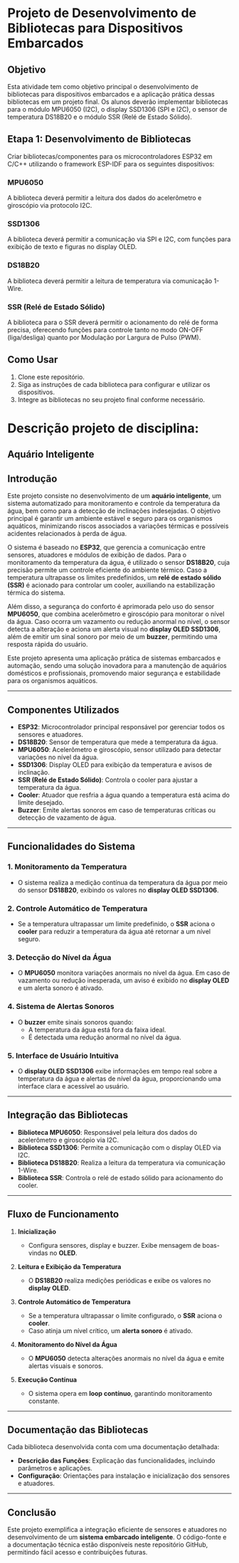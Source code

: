 # Projeto de Desenvolvimento de Bibliotecas para Dispositivos Embarcados

## Objetivo
Esta atividade tem como objetivo principal o desenvolvimento de bibliotecas para dispositivos embarcados e a aplicação prática dessas bibliotecas em um projeto final. Os alunos deverão implementar bibliotecas para o módulo MPU6050 (I2C), o display SSD1306 (SPI e I2C), o sensor de temperatura DS18B20 e o módulo SSR (Relé de Estado Sólido).

## Etapa 1: Desenvolvimento de Bibliotecas
Criar bibliotecas/componentes para os microcontroladores ESP32 em C/C++ utilizando o framework ESP-IDF para os seguintes dispositivos:

### MPU6050
A biblioteca deverá permitir a leitura dos dados do acelerômetro e giroscópio via protocolo I2C.

### SSD1306
A biblioteca deverá permitir a comunicação via SPI e I2C, com funções para exibição de texto e figuras no display OLED.

### DS18B20
A biblioteca deverá permitir a leitura de temperatura via comunicação 1-Wire.

### SSR (Relé de Estado Sólido)
A biblioteca para o SSR deverá permitir o acionamento do relé de forma precisa, oferecendo funções para controle tanto no modo ON-OFF (liga/desliga) quanto por Modulação por Largura de Pulso (PWM).


## Como Usar
1. Clone este repositório.
2. Siga as instruções de cada biblioteca para configurar e utilizar os dispositivos.
3. Integre as bibliotecas no seu projeto final conforme necessário.

# Descrição projeto de disciplina:
## Aquário Inteligente

## Introdução

Este projeto consiste no desenvolvimento de um **aquário inteligente**, um sistema automatizado para monitoramento e controle da temperatura da água, bem como para a detecção de inclinações indesejadas. O objetivo principal é garantir um ambiente estável e seguro para os organismos aquáticos, minimizando riscos associados a variações térmicas e possíveis acidentes relacionados à perda de água.

O sistema é baseado no **ESP32**, que gerencia a comunicação entre sensores, atuadores e módulos de exibição de dados. Para o monitoramento da temperatura da água, é utilizado o sensor **DS18B20**, cuja precisão permite um controle eficiente do ambiente térmico. Caso a temperatura ultrapasse os limites predefinidos, um **relé de estado sólido (SSR)** é acionado para controlar um cooler, auxiliando na estabilização térmica do sistema.

Além disso, a segurança do conforto é aprimorada pelo uso do sensor **MPU6050**, que combina acelerômetro e giroscópio para monitorar o nível da água. Caso ocorra um vazamento ou redução anormal no nível, o sensor detecta a alteração e aciona um alerta visual no **display OLED SSD1306**, além de emitir um sinal sonoro por meio de um **buzzer**, permitindo uma resposta rápida do usuário.

Este projeto apresenta uma aplicação prática de sistemas embarcados e automação, sendo uma solução inovadora para a manutenção de aquários domésticos e profissionais, promovendo maior segurança e estabilidade para os organismos aquáticos.

---

## Componentes Utilizados

- **ESP32**: Microcontrolador principal responsável por gerenciar todos os sensores e atuadores.
- **DS18B20**: Sensor de temperatura que mede a temperatura da água.
- **MPU6050**: Acelerômetro e giroscópio, sensor utilizado para detectar variações no nível da água.
- **SSD1306**: Display OLED para exibição da temperatura e avisos de inclinação.
- **SSR (Relé de Estado Sólido)**: Controla o cooler para ajustar a temperatura da água.
- **Cooler**: Atuador que resfria a água quando a temperatura está acima do limite desejado.
- **Buzzer**: Emite alertas sonoros em caso de temperaturas críticas ou detecção de vazamento de água.

---

## Funcionalidades do Sistema

### 1. Monitoramento da Temperatura
- O sistema realiza a medição contínua da temperatura da água por meio do sensor **DS18B20**, exibindo os valores no **display OLED SSD1306**.

### 2. Controle Automático de Temperatura
- Se a temperatura ultrapassar um limite predefinido, o **SSR** aciona o **cooler** para reduzir a temperatura da água até retornar a um nível seguro.

### 3. Detecção do Nível da Água
- O **MPU6050** monitora variações anormais no nível da água. Em caso de vazamento ou redução inesperada, um aviso é exibido no **display OLED** e um alerta sonoro é ativado.

### 4. Sistema de Alertas Sonoros
- O **buzzer** emite sinais sonoros quando:
  - A temperatura da água está fora da faixa ideal.
  - É detectada uma redução anormal no nível da água.

### 5. Interface de Usuário Intuitiva
- O **display OLED SSD1306** exibe informações em tempo real sobre a temperatura da água e alertas de nível da água, proporcionando uma interface clara e acessível ao usuário.

---

## Integração das Bibliotecas

- **Biblioteca MPU6050**: Responsável pela leitura dos dados do acelerômetro e giroscópio via I2C.
- **Biblioteca SSD1306**: Permite a comunicação com o display OLED via I2C.
- **Biblioteca DS18B20**: Realiza a leitura da temperatura via comunicação 1-Wire.
- **Biblioteca SSR**: Controla o relé de estado sólido para acionamento do cooler.

---

## Fluxo de Funcionamento

1. **Inicialização**
   - Configura sensores, display e buzzer. Exibe mensagem de boas-vindas no **OLED**.

2. **Leitura e Exibição da Temperatura**
   - O **DS18B20** realiza medições periódicas e exibe os valores no **display OLED**.

3. **Controle Automático de Temperatura**
   - Se a temperatura ultrapassar o limite configurado, o **SSR** aciona o **cooler**.
   - Caso atinja um nível crítico, um **alerta sonoro** é ativado.

4. **Monitoramento do Nível da Água**
   - O **MPU6050** detecta alterações anormais no nível da água e emite alertas visuais e sonoros.

5. **Execução Contínua**
   - O sistema opera em **loop contínuo**, garantindo monitoramento constante.

---

## Documentação das Bibliotecas

Cada biblioteca desenvolvida conta com uma documentação detalhada:
- **Descrição das Funções**: Explicação das funcionalidades, incluindo parâmetros e aplicações.
- **Configuração**: Orientações para instalação e inicialização dos sensores e atuadores.

---

## Conclusão

Este projeto exemplifica a integração eficiente de sensores e atuadores no desenvolvimento de um **sistema embarcado inteligente**.
O código-fonte e a documentação técnica estão disponíveis neste repositório GitHub, permitindo fácil acesso e contribuições futuras.

